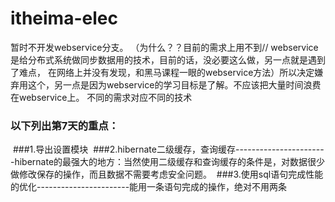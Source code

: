 # itheima-elec
暂时不开发webservice分支。 （为什么？？目前的需求上用不到// webservice是给分布式系统做同步数据用的技术，目前的话，没必要这么做，另一点就是遇到了难点，
在网络上并没有发现，和黑马课程一眼的webservice方法）所以决定嫌弃用这个，另一点是因为webservice的学习目标是了解。不应该把大量时间浪费在webservice上。
不同的需求对应不同的技术</br>
<h3>以下列出第7天的重点：</h3>
  ###1.导出设置模块
  ###2.hibernate二级缓存，查询缓存-----------------------hibernate的最强大的地方：当然使用二级缓存和查询缓存的条件是，对数据很少做修改保存的操作，而且数据不需要考虑安全问题。
  ###3.使用sql语句完成性能的优化-----------------------能用一条语句完成的操作，绝对不用两条
